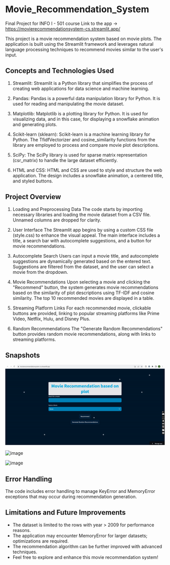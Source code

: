 # Movie_Recommendation_System
Final Project for INFO I - 501 course
Link to the app -> https://movierecommendationsystem-cs.streamlit.app/

This project is a movie recommendation system based on movie plots. The application is built using the Streamlit framework and leverages natural language processing techniques to recommend movies similar to the user's input.

## Concepts and Technologies Used
1. Streamlit: Streamlit is a Python library that simplifies the process of creating web applications for data science and machine learning.

2. Pandas: Pandas is a powerful data manipulation library for Python. It is used for reading and manipulating the movie dataset.

3. Matplotlib: Matplotlib is a plotting library for Python. It is used for visualizing data, and in this case, for displaying a snowflake animation and generating plots.

4. Scikit-learn (sklearn): Scikit-learn is a machine learning library for Python. The TfidfVectorizer and cosine_similarity functions from the library are employed to process and compare movie plot descriptions.

5. SciPy: The SciPy library is used for sparse matrix representation (csr_matrix) to handle the large dataset efficiently.

6. HTML and CSS: HTML and CSS are used to style and structure the web application. The design includes a snowflake animation, a centered title, and styled buttons.

## Project Overview
1. Loading and Preprocessing Data
The code starts by importing necessary libraries and loading the movie dataset from a CSV file. Unnamed columns are dropped for clarity.

2. User Interface
The Streamlit app begins by using a custom CSS file (style.css) to enhance the visual appeal. The main interface includes a title, a search bar with autocomplete suggestions, and a button for movie recommendations.

3. Autocomplete Search
Users can input a movie title, and autocomplete suggestions are dynamically generated based on the entered text. Suggestions are filtered from the dataset, and the user can select a movie from the dropdown.

4. Movie Recommendations
Upon selecting a movie and clicking the "Recommend" button, the system generates movie recommendations based on the similarity of plot descriptions using TF-IDF and cosine similarity. The top 10 recommended movies are displayed in a table.

5. Streaming Platform Links
For each recommended movie, clickable buttons are provided, linking to popular streaming platforms like Prime Video, Netflix, Hulu, and Disney Plus.

6. Random Recommendations
The "Generate Random Recommendations" button provides random movie recommendations, along with links to streaming platforms.

## Snapshots

![](https://github.com/BhushanShelke3739/Movie_Recommendation_System/blob/master/down.gif)

![image](https://github.com/BhushanShelke3739/Movie_Recommendation_System/assets/83290382/0e76f665-1543-4e9d-b47d-62388d385192)

![image](https://github.com/BhushanShelke3739/Movie_Recommendation_System/assets/83290382/a30df11f-365a-478e-9e60-9fa05b31574a)


## Error Handling
The code includes error handling to manage KeyError and MemoryError exceptions that may occur during recommendation generation.

## Limitations and Future Improvements
- The dataset is limited to the rows with year > 2009 for performance reasons.
- The application may encounter MemoryError for larger datasets; optimizations are required.
- The recommendation algorithm can be further improved with advanced techniques.
- Feel free to explore and enhance this movie recommendation system!
